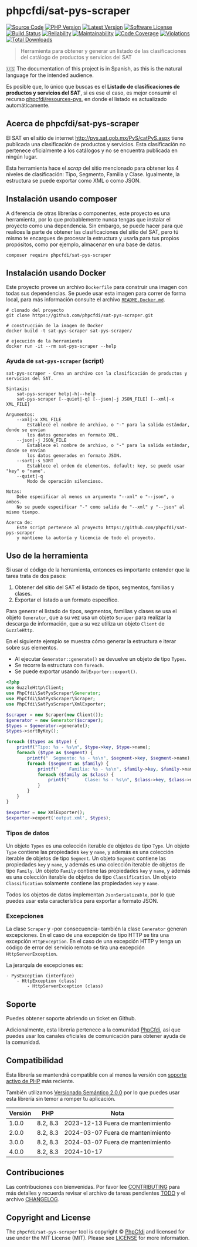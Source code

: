# phpcfdi/sat-pys-scraper

[![Source Code][badge-source]][source]
[![PHP Version][badge-php-version]][php-version]
[![Latest Version][badge-release]][release]
[![Software License][badge-license]][license]
[![Build Status][badge-build]][build]
[![Reliability][badge-reliability]][reliability]
[![Maintainability][badge-maintainability]][maintainability]
[![Code Coverage][badge-coverage]][coverage]
[![Violations][badge-violations]][violations]
[![Total Downloads][badge-downloads]][downloads]

> Herramienta para obtener y generar un listado de las clasificaciones del catálogo de productos y servicios del SAT

:us: The documentation of this project is in Spanish, as this is the natural language for the intended audience.

Es posible que, lo único que buscas es el **Listado de clasificaciones de productos y servicios del SAT**, 
si es ese el caso, es mejor consumir el recurso [phpcfdi/resources-pys](https://github.com/phpcfdi/resources-pys), 
en donde el listado es actualizado automáticamente.

## Acerca de phpcfdi/sat-pys-scraper

El SAT en el sitio de internet <http://pys.sat.gob.mx/PyS/catPyS.aspx> tiene publicada una clasificación de productos y servicios. 
Esta clasificación no pertenece oficialmente a los catálogos y no se encuentra publicada en ningún lugar.

Esta herramienta hace el *scrap* del sitio mencionado para obtener los 4 niveles de clasificación: Tipo, Segmento, Familia y Clase. 
Igualmente, la estructura se puede exportar como XML o como JSON.

## Instalación usando composer

A diferencia de otras librerías o componentes, este proyecto es una herramienta, por lo que probablemente nunca tengas que 
instalar el proyecto como una dependencia. Sin embargo, se puede hacer para que realices la parte de obtener las 
clasificaciones del sitio del SAT, pero tú mismo te encargues de procesar la estructura y usarla para tus propios 
propósitos, como por ejemplo, almacenar en una base de datos.

```shell
composer require phpcfdi/sat-pys-scraper
```

## Instalación usando Docker

Este proyecto provee un archivo `Dockerfile` para construir una imagen con todas sus dependencias. 
Se puede usar esta imagen para correr de forma local, para más información consulte 
el archivo [`README.Docker.md`](Docker.README.md).

```shell
# clonado del proyecto
git clone https://github.com/phpcfdi/sat-pys-scraper.git

# construcción de la imagen de Docker
docker build -t sat-pys-scraper sat-pys-scraper/

# ejecución de la herramienta
docker run -it --rm sat-pys-scraper --help
```

### Ayuda de `sat-pys-scraper` (script)

```text
sat-pys-scraper - Crea un archivo con la clasificación de productos y servicios del SAT.

Sintaxis:
    sat-pys-scraper help|-h|--help
    sat-pys-scraper [--quiet|-q] [--json|-j JSON_FILE] [--xml|-x XML_FILE]

Argumentos:
    --xml|-x XML_FILE
        Establece el nombre de archivo, o "-" para la salida estándar, donde se envían
        los datos generados en formato XML.
    --json|-j JSON_FILE
        Establece el nombre de archivo, o "-" para la salida estándar, donde se envían
        los datos generados en formato JSON.
    --sort|-s SORT
        Establece el orden de elementos, default: key, se puede usar "key" o "name".
    --quiet|-q
        Modo de operación silencioso.

Notas:
    Debe especificar al menos un argumento "--xml" o "--json", o ambos.
    No se puede especificar "-" como salida de "--xml" y "--json" al mismo tiempo.

Acerca de:
    Este script pertenece al proyecto https://github.com/phpcfdi/sat-pys-scraper
    y mantiene la autoría y licencia de todo el proyecto.
```

## Uso de la herramienta

Si usar el código de la herramienta, entonces es importante entender que la tarea trata de dos pasos:

1. Obtener del sitio del SAT el listado de tipos, segmentos, familias y clases.
2. Exportar el listado a un formato específico.

Para generar el listado de tipos, segmentos, familias y clases se usa el objeto `Generator`, que a su vez usa un 
objeto `Scraper` para realizar la descarga de información, que a su vez utiliza un objeto `Client` de `GuzzleHttp`.

En el siguiente ejemplo se muestra cómo generar la estructura e iterar sobre sus elementos.

- Al ejecutar `Generator::generate()` se devuelve un objeto de tipo `Types`.
- Se recorre la estructura con `foreach`.
- Se puede exportar usando `XmlExporter::export()`.

```php
<?php
use GuzzleHttp\Client;
use PhpCfdi\SatPysScraper\Generator;
use PhpCfdi\SatPysScraper\Scraper;
use PhpCfdi\SatPysScraper\XmlExporter;

$scraper = new Scraper(new Client());
$generator = new Generator($scraper);
$types = $generator->generate();
$types->sortByKey();

foreach ($types as $type) {
    printf("Tipo: %s - %s\n", $type->key, $type->name);
    foreach ($type as $segment) {
        printf("  Segmento: %s - %s\n", $segment->key, $segment->name);
        foreach ($segment as $family) {
            printf("    Familia: %s - %s\n", $family->key, $family->name);
            foreach ($family as $class) {
                printf("      Clase: %s - %s\n", $class->key, $class->name);
            }
        }
    }
}

$exporter = new XmlExporter();
$exporter->export('output.xml', $types);
```

### Tipos de datos

Un objeto `Types` es una colección iterable de objetos de tipo `Type`.
Un objeto `Type` contiene las propiedades `key` y `name`, y además es una colección iterable de objetos de tipo `Segment`.
Un objeto `Segment` contiene las propiedades `key` y `name`, y además es una colección iterable de objetos de tipo `Family`.
Un objeto `Family` contiene las propiedades `key` y `name`, y además es una colección iterable de objetos de tipo `Classification`.
Un objeto `Classification` solamente contiene las propiedades `key` y `name`.

Todos los objetos de datos implementan `JsonSerializable`, por lo que puedes usar esta característica para exportar a formato JSON.

### Excepciones

La clase `Scraper` y -por consecuencia- también la clase `Generator` generan excepciones.
En el caso de una excepción de tipo HTTP se tira una excepción `HttpException`.
En el caso de una excepción HTTP y tenga un código de error del servicio remoto se tira una excepción `HttpServerException`.

La jerarquía de excepciones es:

```text
- PysException (interface)
    - HttpException (class)
        - HttpServerException (class)
```

## Soporte

Puedes obtener soporte abriendo un ticket en Github.

Adicionalmente, esta librería pertenece a la comunidad [PhpCfdi](https://www.phpcfdi.com),
así que puedes usar los canales oficiales de comunicación para obtener ayuda de la comunidad.

## Compatibilidad

Esta librería se mantendrá compatible con al menos la versión con
[soporte activo de PHP](https://www.php.net/supported-versions.php) más reciente.

También utilizamos [Versionado Semántico 2.0.0](docs/SEMVER.md) por lo que puedes usar esta librería
sin temor a romper tu aplicación.

| Versión | PHP      | Nota                              |
|---------|----------|-----------------------------------|
| 1.0.0   | 8.2, 8.3 | 2023-12-13 Fuera de mantenimiento |
| 2.0.0   | 8.2, 8.3 | 2024-03-07 Fuera de mantenimiento |
| 3.0.0   | 8.2, 8.3 | 2024-03-07 Fuera de mantenimiento |
| 4.0.0   | 8.2, 8.3 | 2024-10-17                        |

## Contribuciones

Las contribuciones con bienvenidas. Por favor lee [CONTRIBUTING][] para más detalles
y recuerda revisar el archivo de tareas pendientes [TODO][] y el archivo [CHANGELOG][].

## Copyright and License

The `phpcfdi/sat-pys-scraper` tool is copyright © [PhpCfdi](https://www.phpcfdi.com/)
and licensed for use under the MIT License (MIT). Please see [LICENSE][] for more information.

[contributing]: https://github.com/phpcfdi/sat-pys-scraper/blob/main/CONTRIBUTING.md
[changelog]: https://github.com/phpcfdi/sat-pys-scraper/blob/main/docs/CHANGELOG.md
[todo]: https://github.com/phpcfdi/sat-pys-scraper/blob/main/docs/TODO.md

[source]: https://github.com/phpcfdi/sat-pys-scraper
[php-version]: https://packagist.org/packages/phpcfdi/sat-pys-scraper
[release]: https://github.com/phpcfdi/sat-pys-scraper/releases
[license]: https://github.com/phpcfdi/sat-pys-scraper/blob/main/LICENSE
[build]: https://github.com/phpcfdi/sat-pys-scraper/actions/workflows/build.yml?query=branch:main
[reliability]:https://sonarcloud.io/component_measures?id=phpcfdi_sat-pys-scraper&metric=Reliability
[maintainability]: https://sonarcloud.io/component_measures?id=phpcfdi_sat-pys-scraper&metric=Maintainability
[coverage]: https://sonarcloud.io/component_measures?id=phpcfdi_sat-pys-scraper&metric=Coverage
[violations]: https://sonarcloud.io/project/issues?id=phpcfdi_sat-pys-scraper&resolved=false
[downloads]: https://packagist.org/packages/phpcfdi/sat-pys-scraper

[badge-source]: https://img.shields.io/badge/source-phpcfdi/sat--pys--scraper-blue?logo=github
[badge-php-version]: https://img.shields.io/packagist/dependency-v/phpcfdi/sat-pys-scraper/php?logo=php
[badge-release]: https://img.shields.io/github/release/phpcfdi/sat-pys-scraper?logo=git
[badge-license]: https://img.shields.io/github/license/phpcfdi/sat-pys-scraper?logo=open-source-initiative
[badge-build]: https://img.shields.io/github/actions/workflow/status/phpcfdi/sat-pys-scraper/build.yml?branch=main&logo=github-actions
[badge-reliability]: https://sonarcloud.io/api/project_badges/measure?project=phpcfdi_sat-pys-scraper&metric=reliability_rating
[badge-maintainability]: https://sonarcloud.io/api/project_badges/measure?project=phpcfdi_sat-pys-scraper&metric=sqale_rating
[badge-coverage]: https://img.shields.io/sonar/coverage/phpcfdi_sat-pys-scraper/main?logo=sonarcloud&server=https%3A%2F%2Fsonarcloud.io
[badge-violations]: https://img.shields.io/sonar/violations/phpcfdi_sat-pys-scraper/main?format=long&logo=sonarcloud&server=https%3A%2F%2Fsonarcloud.io
[badge-downloads]: https://img.shields.io/packagist/dt/phpcfdi/sat-pys-scraper?logo=packagist
